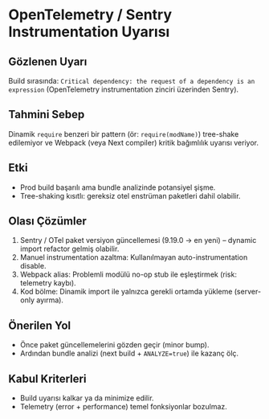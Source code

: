 # OpenTelemetry / Sentry Instrumentation Uyarısı

## Gözlenen Uyarı

Build sırasında: `Critical dependency: the request of a dependency is an expression` (OpenTelemetry instrumentation zinciri üzerinden Sentry).

## Tahmini Sebep

Dinamik `require` benzeri bir pattern (ör: `require(modName)`) tree-shake edilemiyor ve Webpack (veya Next compiler) kritik bağımlılık uyarısı veriyor.

## Etki

- Prod build başarılı ama bundle analizinde potansiyel şişme.
- Tree-shaking kısıtlı: gereksiz otel enstrüman paketleri dahil olabilir.

## Olası Çözümler

1. Sentry / OTel paket versiyon güncellemesi (9.19.0 → en yeni) – dynamic import refactor gelmiş olabilir.
2. Manuel instrumentation azaltma: Kullanılmayan auto-instrumentation disable.
3. Webpack alias: Problemli modülü no-op stub ile eşleştirmek (risk: telemetry kaybı).
4. Kod bölme: Dinamik import ile yalnızca gerekli ortamda yükleme (server-only ayırma).

## Önerilen Yol

- Önce paket güncellemelerini gözden geçir (minor bump).
- Ardından bundle analizi (next build + `ANALYZE=true`) ile kazanç ölç.

## Kabul Kriterleri

- Build uyarısı kalkar ya da minimize edilir.
- Telemetry (error + performance) temel fonksiyonlar bozulmaz.
